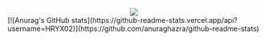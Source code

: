 <div align="center"> <img src="https://metrics.lecoq.io/sun0225SUN?template=classic&config.timezone=Asia%2FShanghai"> </div>
[![Anurag's GitHub stats](https://github-readme-stats.vercel.app/api?username=HRYX02)](https://github.com/anuraghazra/github-readme-stats)

